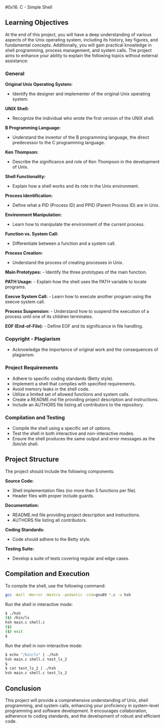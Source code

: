 #0x16. C - Simple Shell

## Learning Objectives
At the end of this project, you will have a deep understanding of various aspects of the Unix operating system, including its history, key figures, and fundamental concepts. Additionally, you will gain practical knowledge in shell programming, process management, and system calls. The project aims to enhance your ability to explain the following topics without external assistance:

### General
**Original Unix Operating System:**
   - Identify the designer and implementer of the original Unix operating system.

**UNIX Shell:**
   - Recognize the individual who wrote the first version of the UNIX shell.

 **B Programming Language:**
   - Understand the inventor of the B programming language, the direct predecessor to the C programming language.

 **Ken Thompson:**
   - Describe the significance and role of Ken Thompson in the development of Unix.

 **Shell Functionality:**
   - Explain how a shell works and its role in the Unix environment.

 **Process Identification:**
   - Define what a PID (Process ID) and PPID (Parent Process ID) are in Unix.

 **Environment Manipulation:**
   - Learn how to manipulate the environment of the current process.

 **Function vs. System Call:**
   - Differentiate between a function and a system call.

 **Process Creation:**
   - Understand the process of creating processes in Unix.

 **Main Prototypes:**
    - Identify the three prototypes of the main function.

 **PATH Usage:**
    - Explain how the shell uses the PATH variable to locate programs.

 **Execve System Call:**
    - Learn how to execute another program using the execve system call.

 **Process Suspension:**
    - Understand how to suspend the execution of a process until one of its children terminates.

 **EOF (End-of-File):**
    - Define EOF and its significance in file handling.

### Copyright - Plagiarism
- Acknowledge the importance of original work and the consequences of plagiarism.

### Project Requirements
- Adhere to specific coding standards (Betty style).
- Implement a shell that complies with specified requirements.
- Avoid memory leaks in the shell code.
- Utilize a limited set of allowed functions and system calls.
- Create a README.md file providing project description and instructions.
- Include an AUTHORS file listing all contributors to the repository.

### Compilation and Testing
- Compile the shell using a specific set of options.
- Test the shell in both interactive and non-interactive modes.
- Ensure the shell produces the same output and error messages as the /bin/sh shell.

## Project Structure
The project should include the following components:

 **Source Code:**
   - Shell implementation files (no more than 5 functions per file).
   - Header files with proper include guards.

 **Documentation:**
   - README.md file providing project description and instructions.
   - AUTHORS file listing all contributors.

 **Coding Standards:**
   - Code should adhere to the Betty style.

 **Testing Suite:**
   - Develop a suite of tests covering regular and edge cases.

## Compilation and Execution
To compile the shell, use the following command:
```bash
gcc -Wall -Werror -Wextra -pedantic -std=gnu89 *.c -o hsh
```

Run the shell in interactive mode:
```bash
$ ./hsh
($) /bin/ls
hsh main.c shell.c
($)
($) exit
$
```

Run the shell in non-interactive mode:
```bash
$ echo "/bin/ls" | ./hsh
hsh main.c shell.c test_ls_2
$
$ cat test_ls_2 | ./hsh
hsh main.c shell.c test_ls_2
```

## Conclusion
This project will provide a comprehensive understanding of Unix, shell programming, and system calls, enhancing your proficiency in system-level programming and software development. It encourages collaboration, adherence to coding standards, and the development of robust and efficient code.
```